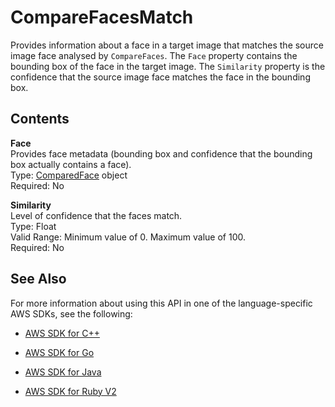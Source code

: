 # CompareFacesMatch<a name="API_CompareFacesMatch"></a>

Provides information about a face in a target image that matches the source image face analysed by `CompareFaces`\. The `Face` property contains the bounding box of the face in the target image\. The `Similarity` property is the confidence that the source image face matches the face in the bounding box\.

## Contents<a name="API_CompareFacesMatch_Contents"></a>

 **Face**   
Provides face metadata \(bounding box and confidence that the bounding box actually contains a face\)\.  
Type: [ComparedFace](API_ComparedFace.md) object  
Required: No

 **Similarity**   
Level of confidence that the faces match\.  
Type: Float  
Valid Range: Minimum value of 0\. Maximum value of 100\.  
Required: No

## See Also<a name="API_CompareFacesMatch_SeeAlso"></a>

For more information about using this API in one of the language\-specific AWS SDKs, see the following:

+  [AWS SDK for C\+\+](http://docs.aws.amazon.com/goto/SdkForCpp/rekognition-2016-06-27/CompareFacesMatch) 

+  [AWS SDK for Go](http://docs.aws.amazon.com/goto/SdkForGoV1/rekognition-2016-06-27/CompareFacesMatch) 

+  [AWS SDK for Java](http://docs.aws.amazon.com/goto/SdkForJava/rekognition-2016-06-27/CompareFacesMatch) 

+  [AWS SDK for Ruby V2](http://docs.aws.amazon.com/goto/SdkForRubyV2/rekognition-2016-06-27/CompareFacesMatch) 
